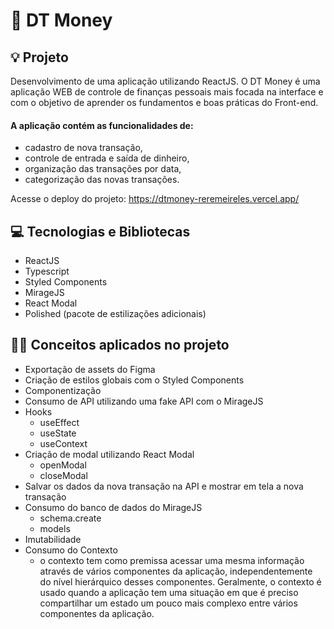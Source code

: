 # 🤑 DT Money

## 💡 Projeto

Desenvolvimento de uma aplicação utilizando ReactJS. O DT Money é uma aplicação WEB de controle de finanças pessoais mais focada na interface e com o objetivo de aprender os fundamentos e boas práticas do Front-end. 
#### A aplicação contém as funcionalidades de:
  - cadastro de nova transação,
  - controle de entrada e saída de dinheiro,
  - organização das transações por data,
  - categorização das novas transações.

Acesse o deploy do projeto: https://dtmoney-reremeireles.vercel.app/

## 💻 Tecnologias e Bibliotecas

- ReactJS
- Typescript
- Styled Components
- MirageJS
- React Modal 
- Polished (pacote de estilizações adicionais)

## 👩‍💻 Conceitos aplicados no projeto

- Exportação de assets do Figma
- Criação de estilos globais com o Styled Components
- Componentização 
- Consumo de API utilizando uma fake API com o MirageJS
- Hooks
  - useEffect
  - useState
  - useContext
- Criação de modal utilizando React Modal
  - openModal
  - closeModal
- Salvar os dados da nova transação na API e mostrar em tela a nova transação
- Consumo do banco de dados do MirageJS
  - schema.create
  - models
- Imutabilidade
- Consumo do Contexto
  - o contexto tem como premissa acessar uma mesma informação através de vários componentes da aplicação, independentemente do nível hierárquico desses componentes. Geralmente, o contexto é usado quando a aplicação tem uma situação em que é preciso compartilhar um estado um pouco mais complexo entre vários componentes da aplicação.
